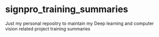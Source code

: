 # signpro_training_summaries
Just my personal repositry to maintain my Deep learning and computer vision related project training summaries
